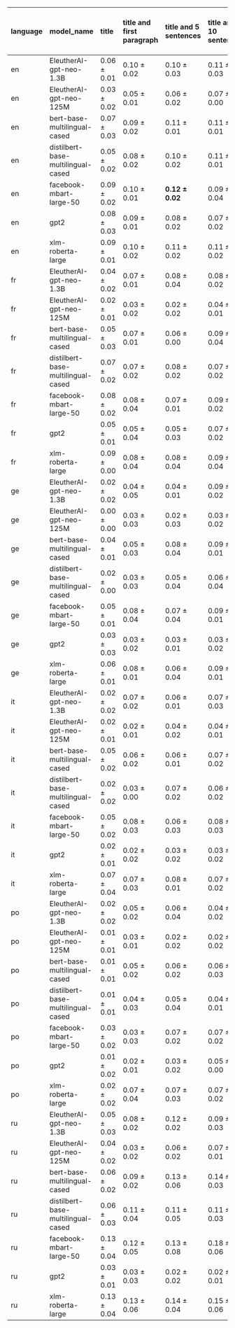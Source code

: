 | language   | model_name                         | title           | title and first paragraph   | title and 5 sentences   | title and 10 sentences   | title and first sentence each paragraph   | raw text            |
|:-----------|:-----------------------------------|:----------------|:----------------------------|:------------------------|:-------------------------|:------------------------------------------|:--------------------|
| en         | EleutherAI-gpt-neo-1.3B            | 0.06 $\pm$ 0.01 | 0.10 $\pm$ 0.02             | 0.10 $\pm$ 0.03         | 0.11 $\pm$ 0.03          | 0.10 $\pm$ 0.03                           | **0.12 $\pm$ 0.03** |
| en         | EleutherAI-gpt-neo-125M            | 0.03 $\pm$ 0.02 | 0.05 $\pm$ 0.01             | 0.06 $\pm$ 0.02         | 0.07 $\pm$ 0.00          | 0.07 $\pm$ 0.01                           | 0.06 $\pm$ 0.02     |
| en         | bert-base-multilingual-cased       | 0.07 $\pm$ 0.03 | 0.09 $\pm$ 0.02             | 0.11 $\pm$ 0.01         | 0.11 $\pm$ 0.01          | 0.10 $\pm$ 0.01                           | 0.10 $\pm$ 0.02     |
| en         | distilbert-base-multilingual-cased | 0.05 $\pm$ 0.02 | 0.08 $\pm$ 0.02             | 0.10 $\pm$ 0.02         | 0.11 $\pm$ 0.01          | 0.11 $\pm$ 0.03                           | 0.11 $\pm$ 0.02     |
| en         | facebook-mbart-large-50            | 0.09 $\pm$ 0.02 | 0.10 $\pm$ 0.01             | **0.12 $\pm$ 0.02**     | 0.09 $\pm$ 0.04          | **0.12 $\pm$ 0.02**                       | 0.11 $\pm$ 0.01     |
| en         | gpt2                               | 0.08 $\pm$ 0.03 | 0.09 $\pm$ 0.01             | 0.08 $\pm$ 0.02         | 0.07 $\pm$ 0.02          | 0.07 $\pm$ 0.01                           | 0.07 $\pm$ 0.01     |
| en         | xlm-roberta-large                  | 0.09 $\pm$ 0.01 | 0.10 $\pm$ 0.02             | 0.11 $\pm$ 0.02         | 0.11 $\pm$ 0.02          | **0.12 $\pm$ 0.02**                       | 0.10 $\pm$ 0.02     |
| fr         | EleutherAI-gpt-neo-1.3B            | 0.04 $\pm$ 0.02 | 0.07 $\pm$ 0.01             | 0.08 $\pm$ 0.04         | 0.08 $\pm$ 0.02          | 0.09 $\pm$ 0.01                           | 0.08 $\pm$ 0.03     |
| fr         | EleutherAI-gpt-neo-125M            | 0.02 $\pm$ 0.01 | 0.03 $\pm$ 0.02             | 0.02 $\pm$ 0.02         | 0.04 $\pm$ 0.01          | 0.05 $\pm$ 0.02                           | 0.05 $\pm$ 0.04     |
| fr         | bert-base-multilingual-cased       | 0.05 $\pm$ 0.03 | 0.07 $\pm$ 0.01             | 0.06 $\pm$ 0.00         | 0.09 $\pm$ 0.04          | 0.09 $\pm$ 0.02                           | 0.09 $\pm$ 0.05     |
| fr         | distilbert-base-multilingual-cased | 0.07 $\pm$ 0.02 | 0.07 $\pm$ 0.02             | 0.08 $\pm$ 0.02         | 0.07 $\pm$ 0.02          | 0.09 $\pm$ 0.02                           | 0.09 $\pm$ 0.03     |
| fr         | facebook-mbart-large-50            | 0.08 $\pm$ 0.02 | 0.08 $\pm$ 0.04             | 0.07 $\pm$ 0.01         | 0.09 $\pm$ 0.02          | **0.11 $\pm$ 0.02**                       | 0.10 $\pm$ 0.01     |
| fr         | gpt2                               | 0.05 $\pm$ 0.01 | 0.05 $\pm$ 0.04             | 0.05 $\pm$ 0.03         | 0.07 $\pm$ 0.02          | 0.07 $\pm$ 0.03                           | 0.07 $\pm$ 0.03     |
| fr         | xlm-roberta-large                  | 0.09 $\pm$ 0.00 | 0.08 $\pm$ 0.04             | 0.08 $\pm$ 0.04         | 0.09 $\pm$ 0.04          | 0.09 $\pm$ 0.02                           | 0.10 $\pm$ 0.01     |
| ge         | EleutherAI-gpt-neo-1.3B            | 0.02 $\pm$ 0.02 | 0.04 $\pm$ 0.05             | 0.04 $\pm$ 0.01         | 0.09 $\pm$ 0.02          | 0.05 $\pm$ 0.04                           | 0.06 $\pm$ 0.03     |
| ge         | EleutherAI-gpt-neo-125M            | 0.00 $\pm$ 0.00 | 0.03 $\pm$ 0.03             | 0.02 $\pm$ 0.03         | 0.03 $\pm$ 0.02          | 0.02 $\pm$ 0.01                           | 0.04 $\pm$ 0.03     |
| ge         | bert-base-multilingual-cased       | 0.04 $\pm$ 0.01 | 0.05 $\pm$ 0.03             | 0.08 $\pm$ 0.04         | 0.09 $\pm$ 0.01          | 0.06 $\pm$ 0.02                           | 0.09 $\pm$ 0.02     |
| ge         | distilbert-base-multilingual-cased | 0.02 $\pm$ 0.00 | 0.03 $\pm$ 0.03             | 0.05 $\pm$ 0.04         | 0.06 $\pm$ 0.04          | 0.05 $\pm$ 0.02                           | 0.05 $\pm$ 0.03     |
| ge         | facebook-mbart-large-50            | 0.05 $\pm$ 0.01 | 0.08 $\pm$ 0.04             | 0.07 $\pm$ 0.04         | 0.09 $\pm$ 0.01          | 0.07 $\pm$ 0.06                           | **0.11 $\pm$ 0.03** |
| ge         | gpt2                               | 0.03 $\pm$ 0.03 | 0.03 $\pm$ 0.02             | 0.03 $\pm$ 0.01         | 0.03 $\pm$ 0.02          | 0.05 $\pm$ 0.03                           | 0.02 $\pm$ 0.02     |
| ge         | xlm-roberta-large                  | 0.06 $\pm$ 0.01 | 0.08 $\pm$ 0.01             | 0.06 $\pm$ 0.04         | 0.09 $\pm$ 0.01          | 0.09 $\pm$ 0.05                           | **0.11 $\pm$ 0.02** |
| it         | EleutherAI-gpt-neo-1.3B            | 0.02 $\pm$ 0.02 | 0.07 $\pm$ 0.02             | 0.06 $\pm$ 0.01         | 0.07 $\pm$ 0.03          | 0.06 $\pm$ 0.02                           | 0.06 $\pm$ 0.03     |
| it         | EleutherAI-gpt-neo-125M            | 0.02 $\pm$ 0.01 | 0.02 $\pm$ 0.01             | 0.04 $\pm$ 0.02         | 0.04 $\pm$ 0.01          | 0.03 $\pm$ 0.01                           | 0.04 $\pm$ 0.02     |
| it         | bert-base-multilingual-cased       | 0.05 $\pm$ 0.02 | 0.06 $\pm$ 0.02             | 0.06 $\pm$ 0.01         | 0.07 $\pm$ 0.02          | 0.06 $\pm$ 0.03                           | 0.08 $\pm$ 0.01     |
| it         | distilbert-base-multilingual-cased | 0.02 $\pm$ 0.02 | 0.03 $\pm$ 0.00             | 0.07 $\pm$ 0.02         | 0.06 $\pm$ 0.02          | 0.06 $\pm$ 0.02                           | 0.08 $\pm$ 0.03     |
| it         | facebook-mbart-large-50            | 0.05 $\pm$ 0.02 | 0.08 $\pm$ 0.03             | 0.06 $\pm$ 0.03         | 0.08 $\pm$ 0.03          | 0.07 $\pm$ 0.05                           | 0.10 $\pm$ 0.05     |
| it         | gpt2                               | 0.02 $\pm$ 0.01 | 0.02 $\pm$ 0.02             | 0.03 $\pm$ 0.02         | 0.03 $\pm$ 0.02          | 0.05 $\pm$ 0.01                           | 0.04 $\pm$ 0.02     |
| it         | xlm-roberta-large                  | 0.07 $\pm$ 0.04 | 0.07 $\pm$ 0.03             | 0.08 $\pm$ 0.01         | 0.07 $\pm$ 0.02          | 0.07 $\pm$ 0.02                           | **0.11 $\pm$ 0.02** |
| po         | EleutherAI-gpt-neo-1.3B            | 0.02 $\pm$ 0.02 | 0.05 $\pm$ 0.02             | 0.06 $\pm$ 0.04         | 0.04 $\pm$ 0.02          | 0.06 $\pm$ 0.01                           | 0.07 $\pm$ 0.02     |
| po         | EleutherAI-gpt-neo-125M            | 0.01 $\pm$ 0.01 | 0.03 $\pm$ 0.01             | 0.02 $\pm$ 0.02         | 0.02 $\pm$ 0.02          | 0.02 $\pm$ 0.01                           | 0.04 $\pm$ 0.03     |
| po         | bert-base-multilingual-cased       | 0.01 $\pm$ 0.01 | 0.05 $\pm$ 0.02             | 0.06 $\pm$ 0.02         | 0.06 $\pm$ 0.03          | 0.07 $\pm$ 0.05                           | 0.08 $\pm$ 0.02     |
| po         | distilbert-base-multilingual-cased | 0.01 $\pm$ 0.01 | 0.04 $\pm$ 0.03             | 0.05 $\pm$ 0.04         | 0.04 $\pm$ 0.01          | 0.03 $\pm$ 0.00                           | 0.05 $\pm$ 0.02     |
| po         | facebook-mbart-large-50            | 0.03 $\pm$ 0.02 | 0.03 $\pm$ 0.03             | 0.07 $\pm$ 0.02         | 0.07 $\pm$ 0.02          | 0.07 $\pm$ 0.02                           | **0.11 $\pm$ 0.01** |
| po         | gpt2                               | 0.01 $\pm$ 0.02 | 0.02 $\pm$ 0.01             | 0.03 $\pm$ 0.02         | 0.05 $\pm$ 0.00          | 0.04 $\pm$ 0.01                           | 0.03 $\pm$ 0.01     |
| po         | xlm-roberta-large                  | 0.02 $\pm$ 0.02 | 0.07 $\pm$ 0.04             | 0.07 $\pm$ 0.03         | 0.07 $\pm$ 0.02          | 0.07 $\pm$ 0.02                           | 0.10 $\pm$ 0.01     |
| ru         | EleutherAI-gpt-neo-1.3B            | 0.05 $\pm$ 0.03 | 0.08 $\pm$ 0.02             | 0.12 $\pm$ 0.02         | 0.09 $\pm$ 0.03          | 0.09 $\pm$ 0.07                           | 0.08 $\pm$ 0.04     |
| ru         | EleutherAI-gpt-neo-125M            | 0.04 $\pm$ 0.02 | 0.03 $\pm$ 0.02             | 0.06 $\pm$ 0.02         | 0.07 $\pm$ 0.01          | 0.02 $\pm$ 0.02                           | 0.04 $\pm$ 0.03     |
| ru         | bert-base-multilingual-cased       | 0.06 $\pm$ 0.02 | 0.09 $\pm$ 0.02             | 0.13 $\pm$ 0.06         | 0.14 $\pm$ 0.03          | 0.18 $\pm$ 0.04                           | 0.15 $\pm$ 0.06     |
| ru         | distilbert-base-multilingual-cased | 0.06 $\pm$ 0.03 | 0.11 $\pm$ 0.04             | 0.11 $\pm$ 0.05         | 0.11 $\pm$ 0.03          | 0.13 $\pm$ 0.08                           | 0.15 $\pm$ 0.06     |
| ru         | facebook-mbart-large-50            | 0.13 $\pm$ 0.04 | 0.12 $\pm$ 0.05             | 0.13 $\pm$ 0.08         | 0.18 $\pm$ 0.06          | 0.16 $\pm$ 0.00                           | **0.19 $\pm$ 0.02** |
| ru         | gpt2                               | 0.03 $\pm$ 0.01 | 0.03 $\pm$ 0.03             | 0.02 $\pm$ 0.02         | 0.02 $\pm$ 0.01          | 0.03 $\pm$ 0.01                           | 0.03 $\pm$ 0.01     |
| ru         | xlm-roberta-large                  | 0.13 $\pm$ 0.04 | 0.13 $\pm$ 0.06             | 0.14 $\pm$ 0.04         | 0.15 $\pm$ 0.06          | 0.16 $\pm$ 0.01                           | 0.13 $\pm$ 0.08     |